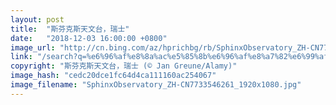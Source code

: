 ```yaml
---
layout: post
title:  "斯芬克斯天文台，瑞士"
date:   "2018-12-03 16:00:00 +0800"
image_url: "http://cn.bing.com/az/hprichbg/rb/SphinxObservatory_ZH-CN7733546261_1920x1080.jpg"
link: "/search?q=%e6%96%af%e8%8a%ac%e5%85%8b%e6%96%af%e8%a7%82%e6%99%af%e5%8f%b0&form=hpcapt&mkt=zh-cn"
copyright: "斯芬克斯天文台，瑞士 (© Jan Greune/Alamy)"
image_hash: "cedc20dce1fc64d4ca111160ac254067"
image_filename: "SphinxObservatory_ZH-CN7733546261_1920x1080.jpg"
---
```

